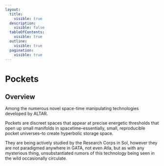 ```yaml
---
layout:
  title:
    visible: true
  description:
    visible: false
  tableOfContents:
    visible: true
  outline:
    visible: true
  pagination:
    visible: true
---
```


# Pockets

## Overview

Among the numerous novel space-time manipulating technologies developed by ALTAR.

Pockets are discreet spaces that appear at precise energetic thresholds that open up small manifolds in spacetime–essentially, small, reproducible pocket universes–to create hyperbolic storage space.

They are being actively studied by the Research Corps in Sol, however they are not paradigmed anywhere in GATA, not even Atla, but as with any mysterious thing, unsubstantiated rumors of this technology being seen in the wild occasionally circulate.
